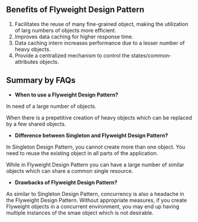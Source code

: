 ## Benefits of Flyweight Design Pattern

1. Facilitates the reuse of many fine-grained object, making the utilization of larg
numbers of objects more efficient.
2. Improves data caching for higher response time.
3. Data caching intern increases performance due to a lesser number of heavy objects.
4. Provide a centralized mechanism to control the states/common-attributes objects.

## Summary by FAQs

* **When to use a Flyweight Design Pattern?**

In need of a large number of objects.

When there is a prepetitive creation of heavy objects which can be replaced by a
few shared objects.

* **Difference between Singleton and Flyweight Design Pattern?**

In Singleton Design Pattern, you cannot create more than one object. You need to 
reuse the existing object in all parts of the application.

While in Flyweight Design Pattern you can have a large number of similar objects
which can share a common single resource.

* **Drawbacks of Flyweight Design Pattern?**

As similar to Singleton Design Pattern, concurrency is also a headache in the 
Flyweight Design Pattern. Without appropriate measures, if you create Flyweight
objects in a concurrent environment, you may end up having multiple instances of the
smae object which is not desirable.


